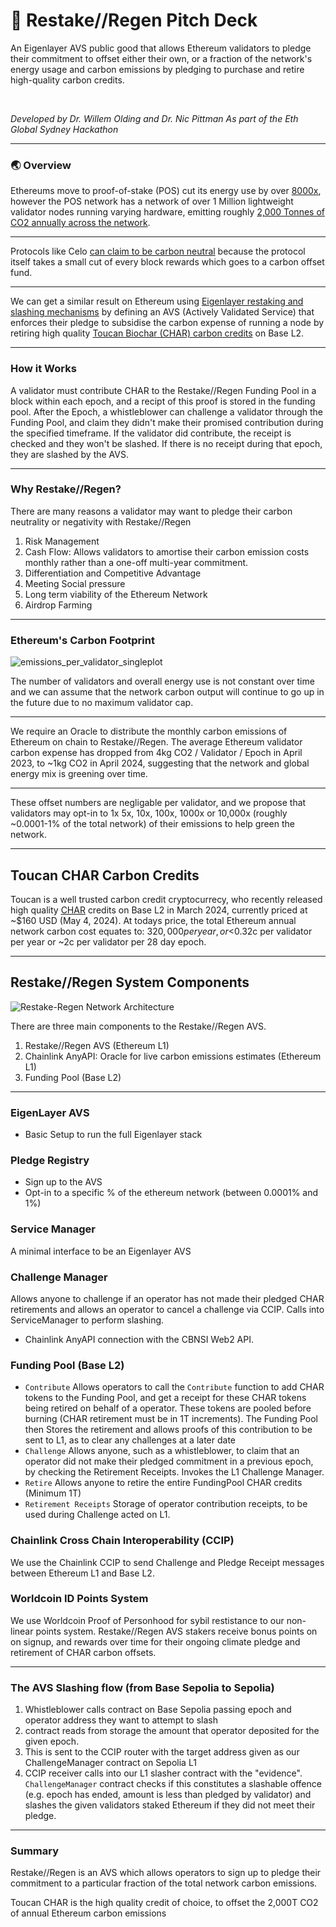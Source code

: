 # 🌱 Restake//Regen Pitch Deck


An Eigenlayer AVS public good that allows Ethereum validators to pledge their commitment to offset either their own, or a fraction of the network's energy usage and carbon emissions by pledging to purchase and retire high-quality carbon credits.

<br>

*Developed by Dr. Willem Olding and Dr. Nic Pittman*
*As part of the Eth Global Sydney Hackathon*

---

### 🌏 Overview

Ethereums move to proof-of-stake (POS) cut its energy use by over [8000x](https://ethereum.org/en/energy-consumption/), however the POS network has a network of over 1 Million lightweight validator nodes running varying hardware, emitting roughly [2,000 Tonnes of CO2 annually across the network](https://ccaf.io/cbnsi/ethereum/ghg). 

---

Protocols like Celo [can claim to be carbon neutral](https://blog.celo.org/a-carbon-negative-blockchain-its-here-and-it-s-celo-60228de36490) because the protocol itself takes a small cut of every block rewards which goes to a carbon offset fund.

---

We can get a similar result on Ethereum using [Eigenlayer restaking and slashing mechanisms](https://www.blog.eigenlayer.xyz/ycie/) by defining an AVS (Actively Validated Service) that enforces their pledge to subsidise the carbon expense of running a node by retiring high quality [Toucan Biochar (CHAR) carbon credits](https://app.toucan.earth/) on Base L2.

---

### How it Works
A validator must contribute CHAR to the Restake//Regen Funding Pool in a block within each epoch, and a recipt of this proof is stored in the funding pool. After the Epoch, a whistleblower can challenge a validator through the Funding Pool, and claim they didn't make their promised contribution during the specified timeframe. If the validator did contribute, the receipt is checked and they won't be slashed. If there is no receipt during that epoch, they are slashed by the AVS. 

---

### Why Restake//Regen?

There are many reasons a validator may want to pledge their carbon neutrality or negativity with Restake//Regen

1. Risk Management
2. Cash Flow: Allows validators to amortise their carbon emission costs monthly rather than a one-off multi-year commitment.
3. Differentiation and Competitive Advantage
4. Meeting Social pressure
5. Long term viability of the Ethereum Network
7. Airdrop Farming

---

### Ethereum's Carbon Footprint
![emissions_per_validator_singleplot](https://hackmd.io/_uploads/H1SgMNmGC.png)

The number of validators and overall energy use is not constant over time and we can assume that the network carbon output will continue to go up in the future due to no maximum validator cap. 

---

We require an Oracle to distribute the monthly carbon emissions of Ethereum on chain to Restake//Regen. The average Ethereum validator carbon expense has dropped from 4kg CO2 / Validator / Epoch in April 2023, to ~1kg CO2 in April 2024, suggesting that the network and global energy mix is greening over time.

---

These offset numbers are negligable per validator, and we propose that validators may opt-in to 1x 5x, 10x, 100x, 1000x or 10,000x (roughly ~0.0001-1% of the total network) of their emissions to help green the network.

---

## Toucan CHAR Carbon Credits
Toucan is a well trusted carbon credit cryptocurrecy, who recently released high quality [CHAR](https://app.toucan.earth/) credits on Base L2 in March 2024, currently priced at ~$160 USD (May 4, 2024).
At todays price, the total Ethereum annual network carbon cost equates to: $320,000 per year, or <$0.32c per validator per year or ~2c per validator per 28 day epoch.

---


## Restake//Regen System Components

![Restake-Regen Network Architecture](https://hackmd.io/_uploads/H1WwMV7GC.svg)

There are three main components to the Restake//Regen AVS. 
1. Restake//Regen AVS (Ethereum L1)
2. Chainlink AnyAPI: Oracle for live carbon emissions estimates (Ethereum L1)
3. Funding Pool (Base L2)

---

### EigenLayer AVS
- Basic Setup to run the full Eigenlayer stack

### Pledge Registry
- Sign up to the AVS
- Opt-in to a specific % of the ethereum network (between 0.0001% and 1%)

### Service Manager
A minimal interface to be an Eigenlayer AVS

### Challenge Manager
Allows anyone to challenge if an operator has not made their pledged CHAR retirements and allows an operator to cancel a challenge via CCIP. Calls into ServiceManager to perform slashing.
 - Chainlink AnyAPI connection with the CBNSI Web2 API. 

### Funding Pool (Base L2)
 - `Contribute`
Allows operators to call the `Contribute` function to add CHAR tokens to the Funding Pool, and get a receipt for these CHAR tokens being retired on behalf of a operator. These tokens are pooled before burning (CHAR retirement must be in 1T increments). The Funding Pool then Stores the retirement and allows proofs of this contribution to be sent to L1, as to clear any challenges at a later date
- `Challenge`
Allows anyone, such as a whistleblower, to claim that an operator did not make their pledged commitment in a previous epoch, by checking the Retirement Receipts. Invokes the L1 Challenge Manager.
- `Retire`
Allows anyone to retire the entire FundingPool CHAR credits (Minimum 1T)
- `Retirement Receipts`
Storage of operator contribution receipts, to be used during Challenge acted on L1. 

### Chainlink Cross Chain Interoperability (CCIP)
We use the Chainlink CCIP to send Challenge and Pledge Receipt messages between Ethereum L1 and Base L2. 


### Worldcoin ID Points System
We use Worldcoin Proof of Personhood for sybil restistance to our non-linear points system.
Restake//Regen AVS stakers receive bonus points on on signup, and rewards over time for their ongoing climate pledge and retirement of CHAR carbon offsets.


---


### The AVS Slashing flow (from Base Sepolia to Sepolia)

1. Whistleblower calls contract on Base Sepolia passing epoch and operator address they want to attempt to slash
2. contract reads from storage the amount that operator deposited for the given epoch.
3. This is sent to the CCIP router with the target address given as our ChallengeManager contract on Sepolia L1
4. CCIP receiver calls into our L1 slasher contract with the "evidence". `ChallengeManager` contract checks if this constitutes a slashable offence (e.g. epoch has ended, amount is less than pledged by validator) and slashes the given validators staked Ethereum if they did not meet their pledge.

---

### Summary

Restake//Regen is an AVS which allows operators to sign up to pledge their commitment to a particular fraction of the total network carbon emissions.

Toucan CHAR is the high quality credit of choice, to offset the 2,000T CO2 of annual Ethereum carbon emissions 





